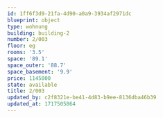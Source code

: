 ```yaml
---
id: 1ff6f3d9-21fa-4d90-a0a9-3934af2971dc
blueprint: object
type: wohnung
building: building-2
number: 2/003
floor: eg
rooms: '3.5'
space: '89.1'
space_outer: '88.7'
space_basement: '9.9'
price: 1145000
state: available
title: 2/003
updated_by: c2f8321e-be41-4d83-b9ee-8136dba46b39
updated_at: 1717505864
---
```

